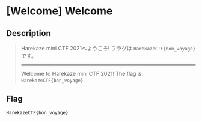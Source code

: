 # [Welcome] Welcome
## Description
> Harekaze mini CTF 2021へようこそ! フラグは `HarekazeCTF{bon_voyage}` です。
> 
> ---
> 
> Welcome to Harekaze mini CTF 2021! The flag is: `HarekazeCTF{bon_voyage}`.

## Flag
```
HarekazeCTF{bon_voyage}
```
